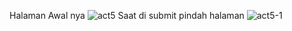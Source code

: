 Halaman Awal nya ![act5](https://github.com/user-attachments/assets/174c17cf-43f1-4119-adff-d01e04ea153a)
Saat di submit pindah halaman ![act5-1](https://github.com/user-attachments/assets/d018f803-e29c-4ddc-acfc-0e07f1cd8a3a)

